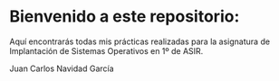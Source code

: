 # Bienvenido a este repositorio:

Aquí encontrarás todas mis prácticas realizadas para la asignatura de Implantación de Sistemas Operativos en 1º de ASIR.

Juan Carlos Navidad García
